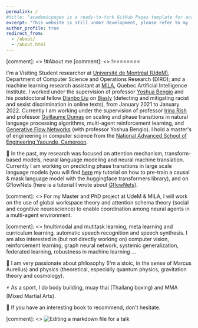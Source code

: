 ```yaml
---
permalink: /
#title: "academicpages is a ready-to-fork GitHub Pages template for academic personal websites"
excerpt: "This website is still under development, please refer to my [CV](https://drive.google.com/file/d/12JKD9rXqWgb5lvdUH_phhRjg37r4Vnf9/view?usp=sharing) for more information about me"
author_profile: true
redirect_from: 
  - /about/
  - /about.html
---
```


[comment]: <> !#About me
[comment]: <> !========

I'm a Visiting Student researcher at [Université de Montréal (UdeM)](https://www.umontreal.ca/), Department of Computer Science and Operations Research (DIRO); and a machine learning research assistant at [MILA](https://mila.quebec/), Quebec Artificial Intelligence Institute. I worked under the supervision of professor [Yoshua Bengio](https://yoshuabengio.org/en/) and his postdoctoral fellow [Dianbo Liu](https://scholar.google.com/citations?user=kGSzBpMAAAAJ&hl=en) on [Biasly](https://mila.quebec/projet/biasly/) (detecting and mitigating racist and sexist discrimination in online texts), from January 2021 to January 2022. Currently I am working under the supervision of professor [Irina Rish](https://sites.google.com/site/irinarish/) and professor [Guillaume Dumas](http://www.extrospection.eu/) on  scaling and phase transitions in natural language processing algorithms, multi-agent reinforcement learning, and [Generative Flow Networks](https://arxiv.org/abs/2111.09266) (with professor Yoshua Bengio). I hold a master's of engineering in computer science from the [National Advanced School of Engineering Yaounde, Cameroon](https://polytechnique.cm/).

🔭 In the past, my research was focused on attention mechanism, transform-based models, neural language modeling and neural machine translation. Currently I am working on predicting phase transitions in large scale language models (you will find [here](https://github.com/Tikquuss/lm_grokking) my tutorial on how to pre-train a causal & mask language model with the huggingface transformers library), and on GflowNets (here is a tutorial I wrote about [GflowNets](https://github.com/Tikquuss/GflowNets_Tutorial)). 

[comment]: <> For my Master and PhD project at UdeM & MILA, I will work on the use of global workspace theory and attention schema theory (social and cognitive neuroscience) to enable coordination among neural agents in a multi-agent environment.

[comment]: <> !multimodal and mutitask learning, meta learning and curriculum learning, automatic speech recognition and speech synthesis. I am also interested in (but not directly working on) computer vision, reinforcement learning, graph neural network, systemic generalization, federated learning, robustness in machine learning ...

🌱 I am very passionate about philosophy (I'm a stoic, in the sense of Marcus Aurelius) and physics (theoretical, especially quantum physics, gravitation theory and cosmology).

⚡ As a sport, I do body building, muay thai (Thailang boxing) and MMA (Mixed Martial Arts).

💬 If you have an interesting book to recommend, don't hesitate.


[comment]: <> ![Editing a markdown file for a talk](/images/editing-talk.png)

